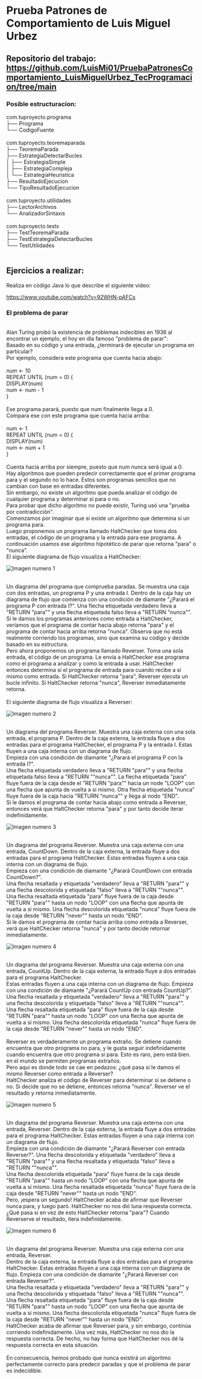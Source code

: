 # Prueba Patrones de Comportamiento de Luis Miguel Urbez

## Repositorio del trabajo: https://github.com/LuisMi01/PruebaPatronesComportamiento_LuisMiguelUrbez_TecProgramacion/tree/main

### Posible estructuracion:
com.tuproyecto.programa<br>
├── Programa<br>
└── CodigoFuente<br>
<br>
com.tuproyecto.teoremaparada<br>
├── TeoremaParada<br>
├── EstrategiaDetectarBucles<br>
│   ├── EstrategiaSimple<br>
│   ├── EstrategiaCompleja<br>
│   └── EstrategiaHeuristica<br>
├── ResultadoEjecucion<br>
└── TipoResultadoEjecucion<br>
<br>
com.tuproyecto.utilidades<br>
├── LectorArchivos<br>
└── AnalizadorSintaxis<br>
<br>
com.tuproyecto.tests<br>
├── TestTeoremaParada<br>
├── TestEstrategiaDetectarBucles<br>
└── TestUtilidades<br>
<br>

## Ejercicios a realizar:

Realiza en código Java lo que describe el siguiente video:

https://www.youtube.com/watch?v=92WHN-pAFCs

### El problema de parar<br>
<br>Alan Turing probó la existencia de problemas indecibles en 1936 al encontrar un ejemplo, el hoy en día famoso "problema de parar":<br>
Basado en su código y una entrada, ¿terminará de ejecutar un programa en particular?<br>
Por ejemplo, considera este programa que cuenta hacia abajo:<br>
<br>num ← 10<br>
REPEAT UNTIL (num = 0) {<br>
  DISPLAY(num)<br>
  num ← num - 1<br>
}<br>
<br>Ese programa parará, puesto que num finalmente llega a 0.<br>
Compara ese con este programa que cuenta hacia arriba:<br>
<br>num ← 1<br>
REPEAT UNTIL (num = 0) {<br>
  DISPLAY(num)<br>
  num ← num + 1<br>
}<br>
<br>Cuenta hacia arriba por siempre, puesto que num nunca será igual a 0.<br>
Hay algoritmos que pueden predecir correctamente que el primer programa para y el segundo no lo hace. Estos son programas sencillos que no cambian con base en entradas diferentes.<br>
Sin embargo, no existe un algoritmo que pueda analizar el código de cualquier programa y determinar si para o no.<br>
Para probar que dicho algoritmo no puede existir, Turing usó una "prueba por contradicción".<br>
Comenzamos por imaginar que si existe un algoritmo que determina si un programa para.<br>
Luego proponemos un programa llamado HaltChecker que toma dos entradas, el código de un programa y la entrada para ese programa. A continuación usamos ese algoritmo hipotético de parar que retorna "para" o "nunca".<br>
El siguiente diagrama de flujo visualiza a HaltChecker:<br>

![Imagen numero 1](./Imagenes/Imagen1.png)

<br>Un diagrama del programa que comprueba paradas. Se muestra una caja con dos entradas, un programa P y una entrada I. Dentro de la caja hay un diagrama de flujo que comienza con una condición de diamante "¿Parará el programa P con entrada I?". Una flecha etiquetada verdadero lleva a "RETURN "para"" y una flecha etiquetada falso lleva a "RETURN "nunca"".<br>
Si le damos los programas anteriores como entrada a HaltChecker, veríamos que el programa de contar hacia abajo retorna "para" y el programa de contar hacia arriba retorna "nunca". Observa que no está realmente corriendo los programas, sino que examina su código y decide basado en su estructura.<br>
Pero ahora proponemos un programa llamado Reverser. Toma una sola entrada, el código de un programa. Le envía a HaltChecker ese programa como el programa a analizar y como la entrada a usar. HaltChecker entonces determina si el programa de entrada para cuando recibe a sí mismo como entrada. Si HaltChecker retorna "para", Reverser ejecuta un bucle infinito. Si HaltChecker retorna "nunca", Reverser inmediatamente retorna.<br>
<br>El siguiente diagrama de flujo visualiza a Reverser:<br>

![Imagen numero 2](./Imagenes/Imagen2.png)

<br>Un diagrama del programa Reverser. Muestra una caja externa con una sola entrada, el programa P. Dentro de la caja externa, la entrada fluye a dos entradas para el programa HaltChecker, el programa P y la entrada I. Estas fluyen a una caja interna con un diagrama de flujo.<br> Empieza con una condición de diamante "¿Parará el programa P con la entrada I?". <br>Una flecha etiquetada verdadero lleva a "RETURN "para"" y una flecha etiquetada falso lleva a "RETURN ""nunca"". La flecha etiquetada "para" fluye fuera de la caja desde el "RETURN "para"" hacia un node "LOOP" con una flecha que apunta de vuelta a si mismo. Otra flecha etiquetada "nunca" fluye fuera de la caja hacia "RETURN "nunca"" y llega al nodo "END".<br>
Si le damos el programa de contar hacia abajo como entrada a Reverser, entonces verá que HaltChecker retorna "para" y por tanto decide iterar indefinidamente.<br>

![Imagen numero 3](./Imagenes/Imagen3.png)

<br>Un diagrama del programa Reverser. Muestra una caja externa con una entrada, CountDown. Dentro de la caja externa, la entrada fluye a dos entradas para el programa HaltChecker. Estas entradas fluyen a una caja interna con un diagrama de flujo. <br>Empieza con una condición de diamante "¿Parará CountDown con entrada CountDown?".<br> Una flecha resaltada y etiquetada "verdadero" lleva a "RETURN "para"" y una flecha descolorida y etiquetada "falso" lleva a "RETURN ""nunca"".<br> Una flecha resaltada etiquetada "para" fluye fuera de la caja desde "RETURN "para"" hasta un nodo "LOOP" con una flecha que apunta de vuelta a sí mismo. Una flecha descolorida etiquetada "nunca" fluye fuera de la caja desde "RETURN "never"" hasta un nodo "END".<br>
Si le damos el programa de contar hacia arriba como entrada a Reverser, verá que HaltChecker retorna "nunca" y por tanto decide retornar inmediatamente.<br>

![Imagen numero 4](./Imagenes/Imagen4.png)

<br>Un diagrama del programa Reverser. Muestra una caja externa con una entrada, CountUp. Dentro de la caja externa, la entrada fluye a dos entradas para el programa HaltChecker.<br> Estas entradas fluyen a una caja interna con un diagrama de flujo. Empieza con una condición de diamante "¿Parará CountUp con entrada CountUp?".<br> Una flecha resaltada y etiquetada "verdadero" lleva a "RETURN "para"" y una flecha descolorida y etiquetada "falso" lleva a "RETURN ""nunca"". <br>Una flecha resaltada etiquetada "para" fluye fuera de la caja desde "RETURN "para"" hasta un nodo "LOOP" con una flecha que apunta de vuelta a sí mismo. Una flecha descolorida etiquetada "nunca" fluye fuera de la caja desde "RETURN "never"" hasta un nodo "END".<br>
<br>Reverser es verdaderamente un programa extraño. Se detiene cuando encuentra que otro programa no para, y le gusta seguir indefinidamente cuando encuentra que otro programa sí para. Esto es raro, pero está bien. en el mundo se permiten programas extraños.<br>
Pero aqui es donde todo se cae en pedazos: ¿qué pasa si le damos el mismo Reverser como entrada a Reverser?<br>
HaltChecker analiza el código de Reverser para determinar si se detiene o no. Si decide que no se detiene, entonces retorna "nunca". Reverser ve el resultado y retorna inmediatamente.<br>

![Imagen numero 5](./Imagenes/Imagen5.png)

<br>Un diagrama del programa Reverser. Muestra una caja externa con una entrada, Reverser. Dentro de la caja externa, la entrada fluye a dos entradas para el programa HaltChecker. Estas entradas fluyen a una caja interna con un diagrama de flujo.<br> Empieza con una condición de diamante "¿Parará Reverser con entrada Reverser?". Una flecha descolorida y etiquetada "verdadero" lleva a "RETURN "para"" y una flecha resaltada y etiquetada "falso" lleva a "RETURN ""nunca"". <br>Una flecha descolorida etiquetada "para" fluye fuera de la caja desde "RETURN "para"" hasta un nodo "LOOP" con una flecha que apunta de vuelta a sí mismo. Una flecha resaltada etiquetada "nunca" fluye fuera de la caja desde "RETURN "never"" hasta un nodo "END".<br>
Pero, ¡espera un segundo! HaltChecker acaba de afirmar que Reverser nunca para, y luego paró. HaltChecker no nos dió luna respuesta correcta.<br>
¿Qué pasa si en vez de esto HaltChecker retorna "para"? Cuando Reverserve el resultado, itera indefinidamente.<br>

![Imagen numero 6](./Imagenes/Imagen6.png)

<br>Un diagrama del programa Reverser. Muestra una caja externa con una entrada, Reverser.<br> Dentro de la caja externa, la entrada fluye a dos entradas para el programa HaltChecker. Estas entradas fluyen a una caja interna con un diagrama de flujo. Empieza con una condición de diamante "¿Parará Reverser con entrada Reverser?".<br> Una flecha resaltada y etiquetada "verdadero" lleva a "RETURN "para"" y una flecha descolorida y etiquetada "falso" lleva a "RETURN ""nunca"". <br>Una flecha resaltada etiquetada "para" fluye fuera de la caja desde "RETURN "para"" hasta un nodo "LOOP" con una flecha que apunta de vuelta a sí mismo. Una flecha descolorida etiquetada "nunca" fluye fuera de la caja desde "RETURN "never"" hasta un nodo "END".<br>
HaltChecker acaba de afirmar que Reverser para, y sin embargo, continúa corriendo indefinidamente. Una vez más, HaltChecker no nos dio la respuesta correcta. De hecho, no hay forma que HaltChecker nos dé la respuesta correcta en esta situación.<br>
<br>En consecuencia, hemos probado que nunca existirá un algoritmo perfectamente correcto para predecir paradas y que el problema de parar es indecidible.<br>


